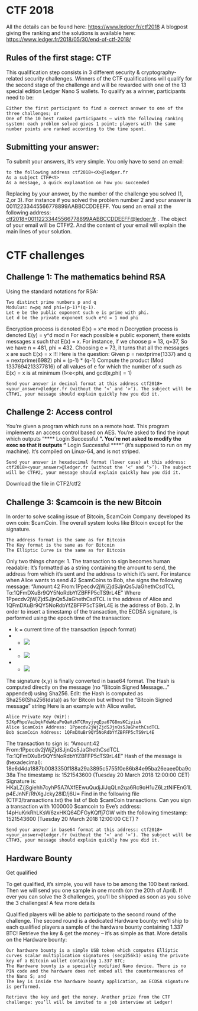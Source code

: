 # CTF 2018

All the details can be found here: https://www.ledger.fr/ctf2018
A blogpost giving the ranking and the solutions is available here: https://www.ledger.fr/2018/05/30/end-of-ctf-2018/

## Rules of the first stage: CTF

This qualification step consists in 3 different security & cryptography-related security challenges. Winners of the CTF qualifications will qualify for the second stage of the challenge and will be rewarded with one of the 13 special edition Ledger Nano S wallets. To qualify as a winner, participants need to be:

    Either the first participant to find a correct answer to one of the three challenges; or
    One of the 10 best ranked participants – with the following ranking system: each problem solved gives 1 point; players with the same number points are ranked according to the time spent.

## Submitting your answer:

To submit your answers, it’s very simple. You only have to send an email:

    to the following address ctf2018+<X>@ledger.fr
    As a subject CTF#<Y>
    As a message, a quick explanation on how you succeeded

Replacing <X> by your answer, <Y> by the number of the challenge you solved (1, 2,or 3). For instance if you solved the problem number 2 and your answer is 00112233445566778899AABBCCDDEEFF. You send an email at the following address: ctf2018+00112233445566778899AABBCCDDEEFF@ledger.fr . The object of your email will be CTF#2. And the content of your email will explain the main lines of your solution.  

# CTF challenges

## Challenge 1: The mathematics behind RSA

Using the standard notations for RSA:

    Two distinct prime numbers p and q
    Modulus: n=pq and phi=(p-1)*(q-1).
    Let e be the public exponent such e is prime with phi.
    Let d be the private exponent such e*d = 1 mod phi

Encryption process is denoted E(x) = x^e mod n Decryption process is denoted E(y) = y^d mod n For each possible e public exponent, there exists messages x such that E(x) = x. For instance, if we choose p = 13, q=37, So we have n = 481, phi = 432. Choosing e = 73, it turns that all the messages x are such E(x) = x !!! Here is the question: Given p = nextprime(1337) and q = nextprime(6982) phi = (p-1) * (q-1) Compute the product (Mod 1337694213377816) of all values of e for which the number of x such as E(x) = x is at minimum (1<e<phi, and gcd(e,phi) = 1)

    Send your answer in decimal format at this address ctf2018+<your_answer>@ledger.fr (without the ‘<‘ and ‘>’). The subject will be CTF#1, your message should explain quickly how you did it.

## Challenge 2: Access control

You’re given a program which runs on a remote host. This program implements an access control based on AES. You’re asked to find the input which outputs “**** Login Successful ****”. You’re not asked to modify the exec so that it outputs  “**** Login Successful ****” (it’s supposed to run on my machine). It’s compiled on Linux-64, and is not striped.

    Send your answer in hexadecimal format (lower case) at this address: ctf2018+<your_answer>@ledger.fr (without the ‘<‘ and ‘>’). The subject will be CTF#2, your message should explain quickly how you did it.

Download the file in CTF2/ctf2

## Challenge 3: $camcoin is the new Bitcoin

In order to solve scaling issue of Bitcoin, $camCoin Company developed its own coin: $camCoin. The overall system looks like Bitcoin except for the signature.

    The address format is the same as for Bitcoin
    The Key format is the same as for Bitcoin
    The Elliptic Curve is the same as for Bitcoin

Only two things change: 1. The transaction to sign becomes human readable: It’s formatted as a string containing the amount to send, the address from which it’s sent and the address to which it’s sent. For instance when Alice wants to send 42 $camCoins to Bob, she signs the following message: “Amount:42 From:1Ppecdv2jWjZjdSJjnQs5JaGhethCsdTCL To:1QFmDXuBr9QY5NoRdbYfZBFFP5cTS9rL4E” Where 1Ppecdv2jWjZjdSJjnQs5JaGhethCsdTCL is the address of Alice and 1QFmDXuBr9QY5NoRdbYfZBFFP5cTS9rL4E is the address of Bob. 2. In order to insert a timestamp of the transaction, the ECDSA signature, is performed using the epoch time of the transaction:

   - k = current time of the transaction (epoch format)
   - - <img src="https://latex.codecogs.com/gif.latex?O_t=\text { (i,j) = kG } t " /> 
   - - <img src="https://latex.codecogs.com/gif.latex?O_t=\text { x = i mod n } t " /> 
   - - <img src="https://latex.codecogs.com/gif.latex?O_t=\text { y = k^{-1} (H(m) + sw) mod n } t " /> 

The signature (x,y) is finally converted in base64 format. The Hash is computed directly on the message (no “Bitcoin Signed Message…” appended) using Sha256. Edit: the Hash is computed as Sha256(Sha256(data)) as for Bitcoin but without the “Bitcoin Signed message” string Here is an example with Alice wallet.

    Alice Private Key (WiF): 5JKpPhpoVaibqkFdwWzaPoQaHzNTCRmyjyqEpa67G8msKCiyiuA
    Alice $camCoin Address: 1Ppecdv2jWjZjdSJjnQs5JaGhethCsdTCL
    Bob $camCoin Address: 1QFmDXuBr9QY5NoRdbYfZBFFP5cTS9rL4E

The transaction to sign is: “Amount:42 From:1Ppecdv2jWjZjdSJjnQs5JaGhethCsdTCL To:1QFmDXuBr9QY5NoRdbYfZBFFP5cTS9rL4E” Hash of the message is (hexadecimal): 18e6d4da1887b0083350f188a29a3895c5755f0e86b84e95ba26eaee0ba9c38a The timestamp is: 1521543600 (Tuesday 20 March 2018 12:00:00 CET) Signature is: HKaLZ/jSgiehh7cyhP5A7AXfEEwuQudjJiJqQLn2qa6Rc9oH1uZ6LztNIFEnG1Lp4EJnNF/RhXgJcky28lD/j6U= Find in the following file (CTF3/transactions.txt) the list of Bob $camCoin transactions. Can you sign a transaction with 1000000 $camcoin to Eve’s address: 14pHuKrkRhLKsW6zxHKQ64DFGyKQffj7GW with the following timestamp: 1521543600 (Tuesday 20 March 2018 12:00:00 CET) ?

    Send your answer in base64 format at this address: ctf2018+<your_answer>@ledger.fr (without the ‘<‘ and ‘>’). The subject will be CTF#3, your message should explain quickly how you did it.

## Hardware Bounty
Get qualified

To get qualified, it’s simple, you will have to be among the 100 best ranked. Then we will send you one sample in one month (on the 20th of April). If ever you can solve the 3 challenges, you’ll be shipped as soon as you solve the 3 challenges!
A few more details

Qualified players will be able to participate to the second round of the challenge. The second round is a dedicated Hardware bounty: we’ll ship to each qualified players a sample of the hardware bounty containing 1.337 BTC! Retrieve the key & get the money – it’s as simple as that. More details on the Hardware bounty:

    Our hardware bounty is a simple USB token which computes Elliptic curves scalar multiplication signatures (secp256k1) using the private key of a Bitcoin wallet containing 1.337 BTC;
    The Hardware bounty is a specially modified Nano device. There is no PIN code and the hardware does not embed all the countermeasures of the Nano S; and
    The key is inside the hardware bounty application, an ECDSA signature is performed.

    Retrieve the key and get the money. Another prize from the CTF challenge: you’ll will be invited to a job interview at Ledger!
